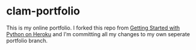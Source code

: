 # clam-portfolio
This is my online portfolio. I forked this repo from [Getting Started with Python on Heroku](https://github.com/heroku/python-getting-started/) and I'm committing all my changes to my own seperate portfolio branch.